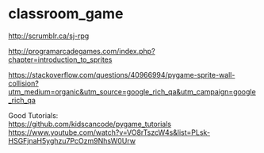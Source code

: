 # classroom_game
http://scrumblr.ca/sj-rpg

http://programarcadegames.com/index.php?chapter=introduction_to_sprites

https://stackoverflow.com/questions/40966994/pygame-sprite-wall-collision?utm_medium=organic&utm_source=google_rich_qa&utm_campaign=google_rich_qa


Good Tutorials:<br>
https://github.com/kidscancode/pygame_tutorials <br>
https://www.youtube.com/watch?v=VO8rTszcW4s&list=PLsk-HSGFjnaH5yghzu7PcOzm9NhsW0Urw
